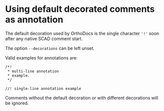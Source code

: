 # Using default decorated comments as annotation

The default decoration used by OrthoDocs is the single character `'!'` soon after
any native SCAD comment start.

The option `--decorations` can be left unset.

Valid examples for annotations are:

```
/*!
 * multi-line annotation
 * example.
 */
```

```
//! single-line annotation example
```

Comments without the default decoration or with different decorations will be ignored.
